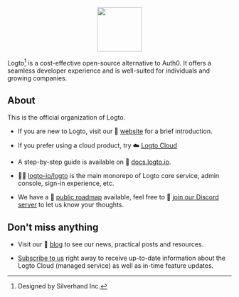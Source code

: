 <p align="center">
  <a href="https://logto.io" target="_blank" align="center" alt="Logto Logo">
    <img src="https://github.com/logto-io/logto/raw/master/logo.png" height="100">
  </a>
</p>

Logto[^info] is a cost-effective open-source alternative to Auth0. It offers a seamless developer experience and is well-suited for individuals and growing companies.

## About

This is the official organization of Logto.

- If you are new to Logto, visit our 🎨 [website](https://logto.io/?utm_source=github&utm_medium=community_health) for a brief introduction.

- If you prefer using a cloud product, try ☁️ [Logto Cloud](https://cloud.logto.io/?utm_source=github&utm_medium=community_health&sign_up=true)

- A step-by-step guide is available on 📖 [docs.logto.io](https://docs.logto.io/?utm_source=github&utm_medium=community_health).

- 🧑‍🚀 [logto-io/logto](https://github.com/logto-io/logto) is the main monorepo of Logto core service, admin console, sign-in experience, etc.

- We have a 📍 [public roadmap](https://github.com/logto-io/logto/issues/1937) available, feel free to 💬 [join our Discord server](https://discord.gg/UEPaF3j5e6) to let us know your thoughts.

## Don't miss anything

- Visit our 📝 [blog](https://blog.logto.io/?utm_source=github&utm_medium=community_health) to see our news, practical posts and resources.

- [Subscribe to us](https://logto.io/subscribe?utm_source=github&utm_medium=community_health) right away to receive up-to-date information about the Logto Cloud (managed service) as well as in-time feature updates.

[^info]: Designed by Silverhand Inc.
